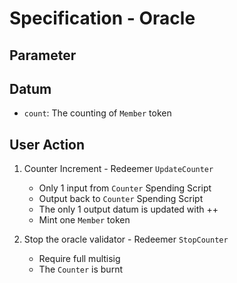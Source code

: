 # Specification - Oracle

## Parameter

## Datum

- `count`: The counting of `Member` token

## User Action

1. Counter Increment - Redeemer `UpdateCounter`

   - Only 1 input from `Counter` Spending Script
   - Output back to `Counter` Spending Script
   - The only 1 output datum is updated with ++
   - Mint one `Member` token

2. Stop the oracle validator - Redeemer `StopCounter`

   - Require full multisig
   - The `Counter` is burnt
